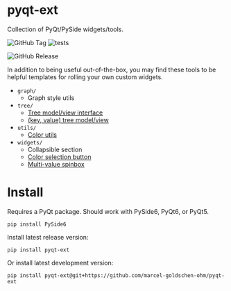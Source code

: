 # pyqt-ext
Collection of PyQt/PySide widgets/tools.

![GitHub Tag](https://img.shields.io/github/v/tag/marcel-goldschen-ohm/pyqt-ext)
![tests](https://github.com/marcel-goldschen-ohm/pyqt-ext/actions/workflows/build-test.yml/badge.svg)

![GitHub Release](https://img.shields.io/github/v/release/marcel-goldschen-ohm/pyqt-ext)

In addition to being useful out-of-the-box, you may find these tools to be helpful templates for rolling your own custom widgets.

- `graph/`
    - Graph style utils
- `tree/`
    - [Tree model/view interface](docs/AbstractTree.md)
    - [(key, value) tree model/view](docs/KeyValueTree.md)
- `utils/`
    - [Color utils](docs/ColorUtils.md)
- `widgets/`
    - Collapsible section
    - [Color selection button](docs/ColorButton.md)
    - [Multi-value spinbox](docs/MultiValueSpinBox.md)

# Install
Requires a PyQt package. Should work with PySide6, PyQt6, or PyQt5.
```shell
pip install PySide6
```
Install latest release version:
```shell
pip install pyqt-ext
```
Or install latest development version:
```shell
pip install pyqt-ext@git+https://github.com/marcel-goldschen-ohm/pyqt-ext
```